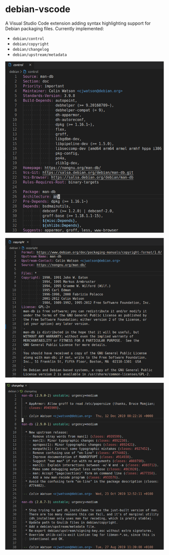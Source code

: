 # debian-vscode

A Visual Studio Code extension adding syntax highlighting support for Debian packaging files. Currently implemented:

- `debian/control`
- `debian/copyright`
- `debian/changelog`
- `debian/upstream/metadata`

![control](images/control.png)

![copyright](images/copyright.png)

![changelog](images/changelog.png)
